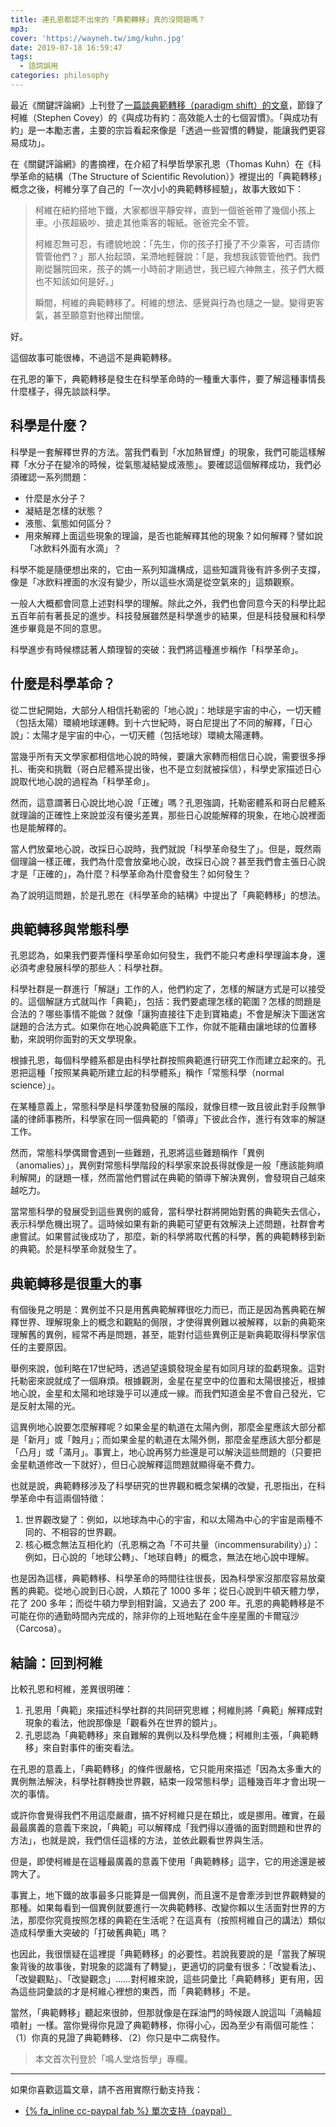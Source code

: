 ```yaml
---
title: 連孔恩都認不出來的「典範轉移」真的沒問題嗎？
mp3:
cover: 'https://wayneh.tw/img/kuhn.jpg'
date: 2019-07-18 16:59:47
tags:
  - 語詞誤用
categories: philosophy
---
```


最近《關鍵評論網》上刊登了[一篇談典範轉移（paradigm shift）的文章](https://www.thenewslens.com/article/72434)，節錄了柯維（Stephen Covey）的《與成功有約：高效能人士的七個習慣》。「與成功有約」是一本勵志書，主要的宗旨看起來像是「透過一些習慣的轉變，能讓我們更容易成功」。

在《關鍵評論網》的書摘裡，在介紹了科學哲學家孔恩（Thomas Kuhn）在《科學革命的結構（The Structure of Scientific Revolution）》裡提出的「典範轉移」概念之後，柯維分享了自己的「一次小小的典範轉移經驗」，故事大致如下：

> 柯維在紐約搭地下鐵，大家都很平靜安祥，直到一個爸爸帶了幾個小孩上車。小孩超級吵、搶走其他乘客的報紙。爸爸完全不管。
>
> 柯維忍無可忍，有禮貌地說：「先生，你的孩子打擾了不少乘客，可否請你管管他們？」那人抬起頭，呆滯地輕聲說：「是，我想我該管管他們。我們剛從醫院回來，孩子的媽一小時前才剛過世，我已經六神無主，孩子們大概也不知該如何是好。」
>
> 瞬間，柯維的典範轉移了。柯維的想法、感覺與行為也隨之一變。變得更客氣，甚至願意對他釋出關懷。

好。

這個故事可能很棒，不過這不是典範轉移。

<!--more-->

在孔恩的筆下，典範轉移是發生在科學革命時的一種重大事件，要了解這種事情長什麼樣子，得先談談科學。

## 科學是什麼？

科學是一套解釋世界的方法。當我們看到「水加熱冒煙」的現象，我們可能這樣解釋「水分子在變冷的時候，從氣態凝結變成液態」。要確認這個解釋成功，我們必須確認一系列問題：

* 什麼是水分子？
* 凝結是怎樣的狀態？
* 液態、氣態如何區分？
* 用來解釋上面這些現象的理論，是否也能解釋其他的現象？如何解釋？譬如說「冰飲料外面有水滴」？

科學不能是隨便想出來的，它由一系列知識構成，這些知識背後有許多例子支撐，像是「冰飲料裡面的水沒有變少，所以這些水滴是從空氣來的」這類觀察。

一般人大概都會同意上述對科學的理解。除此之外，我們也會同意今天的科學比起五百年前有著長足的進步。科技發展雖然是科學進步的結果，但是科技發展和科學進步畢竟是不同的意思。

科學進步有時候標誌著人類理智的突破：我們將這種進步稱作「科學革命」。

## 什麼是科學革命？

從二世紀開始，大部分人相信托勒密的「地心說」：地球是宇宙的中心，一切天體（包括太陽）環繞地球運轉。到十六世紀時，哥白尼提出了不同的解釋，「日心說」：太陽才是宇宙的中心，一切天體（包括地球）環繞太陽運轉。

當幾乎所有天文學家都相信地心說的時候，要讓大家轉而相信日心說，需要很多掙扎、衝突和挑戰（哥白尼體系提出後，也不是立刻就被採信），科學史家描述日心說取代地心說的過程為「科學革命」。

然而，這意謂著日心說比地心說「正確」嗎？孔恩強調，托勒密體系和哥白尼體系就理論的正確性上來說並沒有優劣差異，那些日心說能解釋的現象，在地心說裡面也是能解釋的。

當人們放棄地心說，改採日心說時，我們就說「科學革命發生了」。但是，既然兩個理論一樣正確，我們為什麼會放棄地心說，改採日心說？甚至我們會主張日心說才是「正確的」，為什麼？科學革命為什麼會發生？如何發生？

為了說明這問題，於是孔恩在《科學革命的結構》中提出了「典範轉移」的想法。

## 典範轉移與常態科學

孔恩認為，如果我們要弄懂科學革命如何發生，我們不能只考慮科學理論本身，還必須考慮發展科學的那些人：科學社群。

科學社群是一群進行「解謎」工作的人，他們約定了，怎樣的解謎方式是可以接受的。這個解謎方式就叫作「典範」，包括：我們要處理怎樣的範圍？怎樣的問題是合法的？哪些事情不能做？就像「讓狗直接往下走到寶箱處」不會是解決下圖迷宮謎題的合法方式。如果你在地心說典範底下工作，你就不能藉由讓地球的位置移動，來說明你面對的天文學現象。

根據孔恩，每個科學體系都是由科學社群按照典範進行研究工作而建立起來的。孔恩把這種「按照某典範所建立起的科學體系」稱作「常態科學（normal science）」。

在某種意義上，常態科學是科學蓬勃發展的階段，就像目標一致且彼此對手段無爭議的律師事務所，科學家在同一個典範的「領導」下彼此合作，進行有效率的解謎工作。

然而，常態科學偶爾會遇到一些難題，孔恩將這些難題稱作「異例（anomalies）」，異例對常態科學階段的科學家來說長得就像是一般「應該能夠順利解開」的謎題一樣，然而當他們嘗試在典範的領導下解決異例，會發現自己越來越吃力。

當常態科學的發展受到這些異例的威脅，當科學社群將開始對舊的典範失去信心，表示科學危機出現了。這時候如果有新的典範可望更有效解決上述問題，社群會考慮嘗試。如果嘗試後成功了，那麼，新的科學將取代舊的科學，舊的典範轉移到新的典範。於是科學革命就發生了。

## 典範轉移是很重大的事

有個後見之明是：異例並不只是用舊典範解釋很吃力而已，而正是因為舊典範在解釋世界、理解現象上的概念和觀點的侷限，才使得異例難以被解釋，以新的典範來理解舊的異例，經常不再是問題，甚至，能對付這些異例正是新典範取得科學家信任的主要原因。

舉例來說，伽利略在17世紀時，透過望遠鏡發現金星有如同月球的盈虧現象。這對托勒密來說就成了一個麻煩。根據觀測，金星在星空中的位置和太陽很接近，根據地心說，金星和太陽和地球幾乎可以連成一線。而我們知道金星不會自己發光，它是反射太陽的光。

這異例地心說要怎麼解釋呢？如果金星的軌道在太陽內側，那麼金星應該大部分都是「新月」或「蝕月」；而如果金星的軌道在太陽外側，那麼金星應該大部分都是「凸月」或「滿月」。事實上，地心說再努力些還是可以解決這些問題的（只要把金星軌道修改一下就好），但日心說解釋這問題就顯得毫不費力。

也就是說，典範轉移涉及了科學研究的世界觀和概念架構的改變，孔恩指出，在科學革命中有這兩個特徵：

1. 世界觀改變了：例如，以地球為中心的宇宙，和以太陽為中心的宇宙是兩種不同的、不相容的世界觀。
2. 核心概念無法互相化約（孔恩稱之為「不可共量（incommensurability）」）：例如，日心說的「地球公轉」、「地球自轉」的概念，無法在地心說中理解。

也是因為這樣，典範轉移、科學革命的時間往往很長，因為科學家沒那麼容易放棄舊的典範。從地心說到日心說，人類花了 1000 多年；從日心說到牛頓天體力學，花了 200 多年；而從牛頓力學到相對論，又過去了 200 年。孔恩的典範轉移是不可能在你的通勤時間內完成的，除非你的上班地點在金牛座星團的卡爾寇沙（Carcosa）。

## 結論：回到柯維

比較孔恩和柯維，差異很明確：

1. 孔恩用「典範」來描述科學社群的共同研究思維；柯維則將「典範」解釋成對現象的看法，他說那像是「觀看外在世界的鏡片」。
2. 孔恩認為「典範轉移」來自難解的異例以及科學危機；柯維則主張，「典範轉移」來自對事件的衝突看法。

在孔恩的意義上，「典範轉移」的條件很嚴格，它只能用來描述「因為太多重大的異例無法解決，科學社群轉換世界觀，結束一段常態科學」這種幾百年才會出現一次的事情。

或許你會覺得我們不用這麼嚴肅，搞不好柯維只是在類比，或是挪用。確實，在最最最廣義的意義下來說，「典範」可以解釋成「我們得以遵循的面對問題和世界的方法」，也就是說，我們信任這樣的方法，並依此觀看世界與生活。

但是，即使柯維是在這種最廣義的意義下使用「典範轉移」這字，它的用途還是被誇大了。

事實上，地下鐵的故事最多只能算是一個異例，而且還不是會牽涉到世界觀轉變的那種。如果每看到一個異例就要進行一次典範轉移、改變你賴以生活面對世界的方法，那麼你究竟按照怎樣的典範在生活呢？在這真有（按照柯維自己的講法）類似造成科學重大突破的「打破舊典範」嗎？

也因此，我很懷疑在這裡提「典範轉移」的必要性。若說我要說的是「當我了解現象背後的故事後，對現象的認識有了轉變」，更適切的詞彙有很多：「改變看法」、「改變觀點」、「改變觀念」……對柯維來說，這些詞彙比「典範轉移」更有用，因為這些詞彙談的才是柯維心裡想的東西，而「典範轉移」不是。

當然，「典範轉移」聽起來很帥，但那就像是在踩油門的時候跟人說這叫「渦輪超噴射」一樣。當你覺得你見證了典範轉移，你得小心，因為至少有兩個可能性：（1）你真的見證了典範轉移、（2）你只是中二病發作。

> 本文首次刊登於「鳴人堂烙哲學」專欄。

---

如果你喜歡這篇文章，請不吝用實際行動支持我：

* [{% fa_inline cc-paypal fab %} 單次支持（paypal）](https://paypal.me/wayne930242)